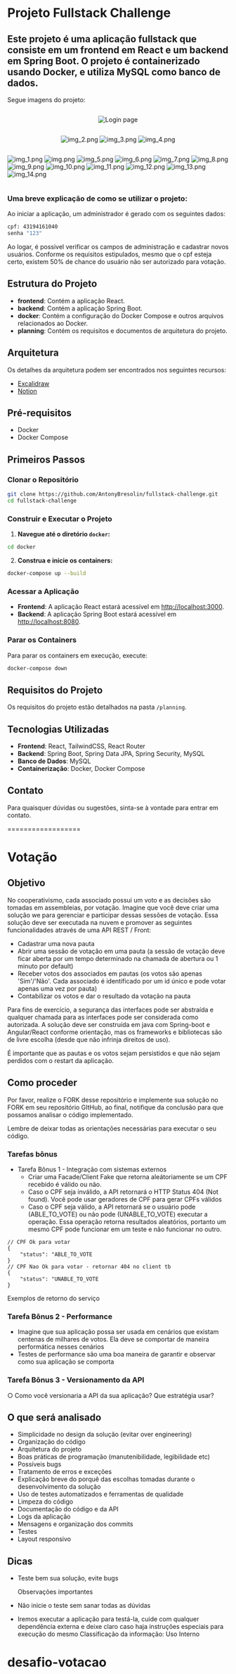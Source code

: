 # Projeto Fullstack Challenge
## Este projeto é uma aplicação fullstack que consiste em um frontend em React e um backend em Spring Boot. O projeto é containerizado usando Docker, e utiliza MySQL como banco de dados.


Segue imagens do projeto:
<div style="display: flex; flex-direction: column; align-items: center; justify-content: space-between">

![Login page](./imagesReadMe/image.png)

![img_2.png](imagesReadMe%2Fimg_2.png)
![img_3.png](imagesReadMe%2Fimg_3.png)
![img_4.png](imagesReadMe%2Fimg_4.png)

![img_1.png](imagesReadMe%2Fimg_1.png)
![img.png](imagesReadMe%2Fimg.png)
![img_5.png](imagesReadMe%2Fimg_5.png)
![img_6.png](imagesReadMe%2Fimg_6.png)
![img_7.png](imagesReadMe%2Fimg_7.png)
![img_8.png](imagesReadMe%2Fimg_8.png)
![img_9.png](imagesReadMe%2Fimg_9.png)
![img_10.png](imagesReadMe%2Fimg_10.png)
![img_11.png](imagesReadMe%2Fimg_11.png)
![img_12.png](imagesReadMe%2Fimg_12.png)
![img_13.png](imagesReadMe%2Fimg_13.png)
![img_14.png](imagesReadMe%2Fimg_14.png)

</div>


### Uma breve explicação de como se utilizar o projeto:
Ao iniciar a aplicação, um administrador é gerado com os seguintes dados:
```bash 
cpf: 43194161040
senha "123"
```

Ao logar, é possivel verificar os campos de administração e cadastrar novos usuários.
Conforme os requisitos estipulados, mesmo que o cpf esteja certo, existem 50% de chance do usuário não ser autorizado para votação.



## Estrutura do Projeto

- **frontend**: Contém a aplicação React.
- **backend**: Contém a aplicação Spring Boot.
- **docker**: Contém a configuração do Docker Compose e outros arquivos relacionados ao Docker.
- **planning**: Contém os requisitos e documentos de arquitetura do projeto.

## Arquitetura

Os detalhes da arquitetura podem ser encontrados nos seguintes recursos:
- [Excalidraw](https://excalidraw.com/#json=lhimBwym5HzXJ5x3BMR6J,SM4bw5uPP2dVp_z1TgwMfA)
- [Notion](https://www.notion.so/c30b1543595f4153a55f5b86fa0a630b?v=ae7e12ba3b55421b87c27fc8ac752876)

## Pré-requisitos

- Docker
- Docker Compose

## Primeiros Passos

### Clonar o Repositório

```bash
git clone https://github.com/AntonyBresolin/fullstack-challenge.git
cd fullstack-challenge
```

### Construir e Executar o Projeto

1. **Navegue até o diretório `docker`:**

```bash
cd docker
```

2. **Construa e inicie os containers:**

```bash
docker-compose up --build
```

### Acessar a Aplicação

- **Frontend**: A aplicação React estará acessível em [http://localhost:3000](http://localhost:3000).
- **Backend**: A aplicação Spring Boot estará acessível em [http://localhost:8080](http://localhost:8080).

### Parar os Containers

Para parar os containers em execução, execute:

```bash
docker-compose down
```

## Requisitos do Projeto

Os requisitos do projeto estão detalhados na pasta `/planning`.

## Tecnologias Utilizadas

- **Frontend**: React, TailwindCSS, React Router
- **Backend**: Spring Boot, Spring Data JPA, Spring Security, MySQL
- **Banco de Dados**: MySQL
- **Containerização**: Docker, Docker Compose

## Contato

Para quaisquer dúvidas ou sugestões, sinta-se à vontade para entrar em contato.


==================





# Votação

## Objetivo

No cooperativismo, cada associado possui um voto e as decisões são tomadas em assembleias, por votação. Imagine que você deve criar uma solução we para gerenciar e participar dessas sessões de votação.
Essa solução deve ser executada na nuvem e promover as seguintes funcionalidades através de uma API REST / Front:

- Cadastrar uma nova pauta
- Abrir uma sessão de votação em uma pauta (a sessão de votação deve ficar aberta por
  um tempo determinado na chamada de abertura ou 1 minuto por default)
- Receber votos dos associados em pautas (os votos são apenas 'Sim'/'Não'. Cada associado
  é identificado por um id único e pode votar apenas uma vez por pauta)
- Contabilizar os votos e dar o resultado da votação na pauta

Para fins de exercício, a segurança das interfaces pode ser abstraída e qualquer chamada para as interfaces pode ser considerada como autorizada. A solução deve ser construída em java com Spring-boot e Angular/React conforme orientação, mas os frameworks e bibliotecas são de livre escolha (desde que não infrinja direitos de uso).

É importante que as pautas e os votos sejam persistidos e que não sejam perdidos com o restart da aplicação.

## Como proceder

Por favor, realize o FORK desse repositório e implemente sua solução no FORK em seu repositório GItHub, ao final, notifique da conclusão para que possamos analisar o código implementado.

Lembre de deixar todas as orientações necessárias para executar o seu código.

### Tarefas bônus

- Tarefa Bônus 1 - Integração com sistemas externos
  - Criar uma Facade/Client Fake que retorna aleátoriamente se um CPF recebido é válido ou não.
  - Caso o CPF seja inválido, a API retornará o HTTP Status 404 (Not found). Você pode usar geradores de CPF para gerar CPFs válidos
  - Caso o CPF seja válido, a API retornará se o usuário pode (ABLE_TO_VOTE) ou não pode (UNABLE_TO_VOTE) executar a operação. Essa operação retorna resultados aleatórios, portanto um mesmo CPF pode funcionar em um teste e não funcionar no outro.

```
// CPF Ok para votar
{
    "status": "ABLE_TO_VOTE
}
// CPF Nao Ok para votar - retornar 404 no client tb
{
    "status": "UNABLE_TO_VOTE
}
```

Exemplos de retorno do serviço

### Tarefa Bônus 2 - Performance

- Imagine que sua aplicação possa ser usada em cenários que existam centenas de
  milhares de votos. Ela deve se comportar de maneira performática nesses
  cenários
- Testes de performance são uma boa maneira de garantir e observar como sua
  aplicação se comporta

### Tarefa Bônus 3 - Versionamento da API

○ Como você versionaria a API da sua aplicação? Que estratégia usar?

## O que será analisado

- Simplicidade no design da solução (evitar over engineering)
- Organização do código
- Arquitetura do projeto
- Boas práticas de programação (manutenibilidade, legibilidade etc)
- Possíveis bugs
- Tratamento de erros e exceções
- Explicação breve do porquê das escolhas tomadas durante o desenvolvimento da solução
- Uso de testes automatizados e ferramentas de qualidade
- Limpeza do código
- Documentação do código e da API
- Logs da aplicação
- Mensagens e organização dos commits
- Testes
- Layout responsivo

## Dicas

- Teste bem sua solução, evite bugs

  Observações importantes
- Não inicie o teste sem sanar todas as dúvidas
- Iremos executar a aplicação para testá-la, cuide com qualquer dependência externa e
  deixe claro caso haja instruções especiais para execução do mesmo
  Classificação da informação: Uso Interno



# desafio-votacao
